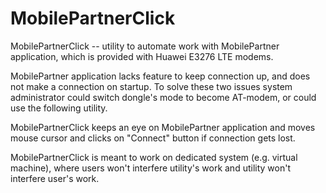 # MobilePartnerClick

MobilePartnerClick -- utility to automate work with MobilePartner application, which is provided with Huawei E3276 LTE modems.

MobilePartner application lacks feature to keep connection up, and does not make a connection on startup. To solve these two issues system administrator could switch dongle's mode to become AT-modem, or could use the following utility. 

MobilePartnerClick keeps an eye on MobilePartner application and moves mouse cursor and clicks on "Connect" button if connection gets lost. 

MobilePartnerClick is meant to work on dedicated system (e.g. virtual machine), where users won't interfere utility's work and utility won't interfere user's work.

